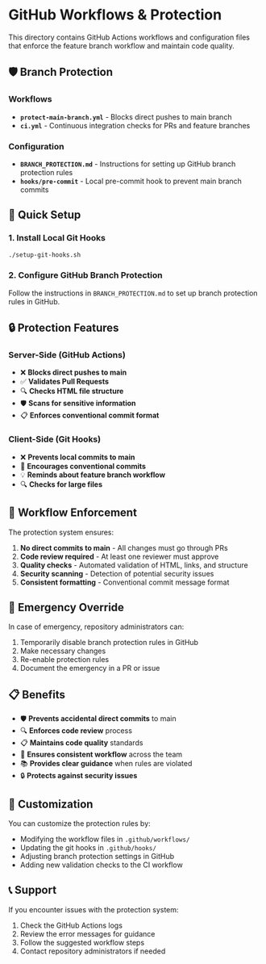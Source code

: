 # GitHub Workflows & Protection

This directory contains GitHub Actions workflows and configuration files that enforce the feature branch workflow and maintain code quality.

## 🛡️ Branch Protection

### Workflows

- **`protect-main-branch.yml`** - Blocks direct pushes to main branch
- **`ci.yml`** - Continuous integration checks for PRs and feature branches

### Configuration

- **`BRANCH_PROTECTION.md`** - Instructions for setting up GitHub branch protection rules
- **`hooks/pre-commit`** - Local pre-commit hook to prevent main branch commits

## 🚀 Quick Setup

### 1. Install Local Git Hooks
```bash
./setup-git-hooks.sh
```

### 2. Configure GitHub Branch Protection
Follow the instructions in `BRANCH_PROTECTION.md` to set up branch protection rules in GitHub.

## 🔒 Protection Features

### Server-Side (GitHub Actions)
- ❌ **Blocks direct pushes to main**
- ✅ **Validates Pull Requests**
- 🔍 **Checks HTML file structure**
- 🛡️ **Scans for sensitive information**
- 📋 **Enforces conventional commit format**

### Client-Side (Git Hooks)
- ❌ **Prevents local commits to main**
- 📝 **Encourages conventional commits**
- 💡 **Reminds about feature branch workflow**
- 🔍 **Checks for large files**

## 🎯 Workflow Enforcement

The protection system ensures:

1. **No direct commits to main** - All changes must go through PRs
2. **Code review required** - At least one reviewer must approve
3. **Quality checks** - Automated validation of HTML, links, and structure
4. **Security scanning** - Detection of potential security issues
5. **Consistent formatting** - Conventional commit message format

## 🚨 Emergency Override

In case of emergency, repository administrators can:
1. Temporarily disable branch protection rules in GitHub
2. Make necessary changes
3. Re-enable protection rules
4. Document the emergency in a PR or issue

## 📋 Benefits

- 🛡️ **Prevents accidental direct commits** to main
- 🔍 **Enforces code review** process
- 📋 **Maintains code quality** standards
- 🚀 **Ensures consistent workflow** across the team
- 📚 **Provides clear guidance** when rules are violated
- 🔒 **Protects against security issues**

## 🔧 Customization

You can customize the protection rules by:
- Modifying the workflow files in `.github/workflows/`
- Updating the git hooks in `.github/hooks/`
- Adjusting branch protection settings in GitHub
- Adding new validation checks to the CI workflow

## 📞 Support

If you encounter issues with the protection system:
1. Check the GitHub Actions logs
2. Review the error messages for guidance
3. Follow the suggested workflow steps
4. Contact repository administrators if needed
